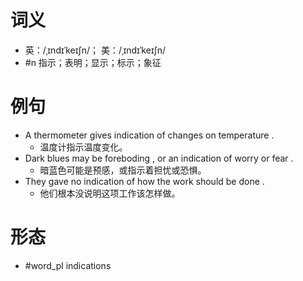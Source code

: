 # 词义
- 英：/ˌɪndɪˈkeɪʃn/； 美：/ˌɪndɪˈkeɪʃn/
- #n 指示；表明；显示；标示；象征
# 例句
- A thermometer gives indication of changes on temperature .
	- 温度计指示温度变化。
- Dark blues may be foreboding , or an indication of worry or fear .
	- 暗蓝色可能是预感，或指示着担忧或恐惧。
- They gave no indication of how the work should be done .
	- 他们根本没说明这项工作该怎样做。
# 形态
- #word_pl indications

